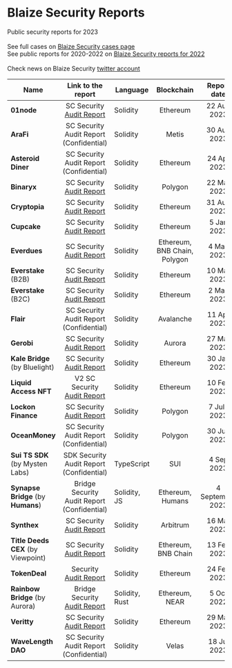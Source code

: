 # Blaize Security Reports
Public security reports for 2023<br><br>
See full cases on [Blaize Security cases page](https://blaize.tech/clients/?_sft_clientcat=security-audit)<br>
See public reports for 2020-2022 on [Blaize Security reports for 2022](previous-years-reports/Blaize-public-reports-2022.md)<br>
<br>
Check news on Blaize Security [twitter account](https://twitter.com/BlaizeSecurity)
<br>

| Name      | Link to the report | Language | Blockchain |   Report date   | Publication date | Case |
| --------- |:------------------:| -------- |:----------:|:---------------:|:----------------:|:----:|
| <b>01node</b> | SC Security [Audit Report](0/01node/01node-audit-report-v1-[22-Aug-2023].pdf) | Solidity | Ethereum | 22 Aug 2023 | 30 Aug 2023 | [Case](https://blaize.tech/clients/smart-contract-security-audit-for-01node/) |
| <b>AraFi</b> | SC Security Audit Report (Confidential) | Solidity | Metis | 30 Aug 2023 |  | Case (Confidential) |
| <b>Asteroid Diner</b> | SC Security Audit Report (Confidential) | Solidity | Ethereum | 24 Apr 2023 |  | Case (Confidential) |
| <b>Binaryx</b> | SC Security [Audit Report](b/binaryx/Binaryx-audit-report-v1-[22-Mar-2023].pdf) | Solidity | Polygon | 22 Mar 2023 | 24 Mar 2023 | [Case](https://blaize.tech/clients/smart-contract-security-audit-for-binaryx/) |
| <b>Cryptopia</b> | SC Security [Audit Report](c/cryptopia/Cryptopia-audit-report-v1-[31-Aug-2023].pdf) | Solidity | Ethereum | 31 Aug 2023 | 1 Sep 2023 | [Case](https://blaize.tech/clients/smart-contract-security-audit-for-cryptopia/) |
| <b>Cupcake</b> | SC Security [Audit Report](c/cupcake/Cupcake-audit-report-v1-[5-Jan-2023].pdf) | Solidity | Ethereum | 5 Jan 2023 | 2 Feb 2023 | [Case](https://blaize.tech/clients/smart-contract-security-audit-for-cupcake-nft-app/) |
| <b>Everdues</b> | SC Security [Audit Report](e/everdues/Everdues-audit-report-v1-[4-May-2023].pdf) | Solidity | Ethereum, BNB Chain, Polygon | 4 May 2023 | 11 May 2023 | [Case](https://blaize.tech/clients/smart-contract-security-audit-for-everdues/) |
| <b>Everstake</b> (B2B) | SC Security [Audit Report](e/everstake/Everstake-audit-report-v1-[10-Mar-2023].pdf) | Solidity | Ethereum | 10 Mar 2023 | 30 Mar 2023 | [Case](https://blaize.tech/clients/smart-contract-security-audit-for-everstake/) |
| <b>Everstake</b> (B2C) | SC Security [Audit Report](e/everstake/Everstake-B2C-audit-report-v1-[2-May-2023].pdf) | Solidity | Ethereum | 2 May 2023 | 16 May 2023 | [Case](https://blaize.tech/clients/the-second-smart-contract-security-audit-for-everstake/) |
| <b>Flair</b> | SC Security Audit Report (Confidential) | Solidity | Avalanche | 11 Apr 2023 |  | Case (Confidential) |
| <b>Gerobi</b> | SC Security [Audit Report](g/gerobi/Gerobi-audit-report-v1-[27-Mar-2023].pdf) | Solidity | Aurora | 27 Mar 2023 | 9 Apr 2023 | [Case](https://blaize.tech/clients/smart-contract-security-audit-for-gerobi/) |
| <b>Kale Bridge</b> (by Bluelight) | SC Security [Audit Report](b/bluelight/KaleBridge-audit-report-v1-[30-Jan-2023].pdf) | Solidity | Ethereum | 30 Jan 2023 | 16 Feb 2023 | [Case](https://blaize.tech/clients/smart-contract-security-audit-for-bluelight-kale-bridge/) |
| <b>Liquid Access NFT</b> | V2 SC Security [Audit Report](l/liquidaccess/LiquidAccessNFT-audit-report-v2-[10-Feb-2023].pdf) | Solidity | Ethereum | 10 Feb 2023 | 23 Feb 2023 | [Case](https://blaize.tech/clients/smart-contract-security-audit-for-liquidaccess/) |
| <b>Lockon Finance</b> | SC Security [Audit Report](l/lockon-finance/Lockon-audit-report-[7-July-2023].pdf) | Solidity | Polygon | 7 July 2023 | 12 July 2023 | [Case](https://blaize.tech/clients/smart-contract-security-audit-for-lockon-finance/) |
| <b>OceanMoney</b> | SC Security Audit Report (Confidential) | Solidity | Polygon | 30 Jun 2023 |  | Case (Confidential) |
| <b>Sui TS SDK</b> (by Mysten Labs) | SDK Security Audit Report (Confidential) | TypeScript | SUI | 4 Sep 2023 |  | Case (Confidential) |
| <b>Synapse Bridge</b> (by <b>Humans</b>) | Bridge Security Audit Report (Confidential) | Solidity, JS | Ethereum, Humans | 4 September 2023 | | Case (Confidential) |
| <b>Synthex</b> | SC Security [Audit Report](s/synthex/Synthex-audit-report-v1-[16-Mar-2023].pdf) | Solidity | Arbitrum | 16 Mar 2023 | 20 Apr 2023 | [Case](https://blaize.tech/clients/smart-contract-security-audit-for-synthex/) |
| <b>Title Deeds CEX</b> (by Viewpoint) | SC Security [Audit Report](v/viewpoint/TitleDeedsCEX-audit-report-v1-[13-Feb-2023].pdf) | Solidity | Ethereum, BNB Chain | 13 Feb 2023 | 1 Mar 2023 | [Case](https://blaize.tech/clients/smart-contract-security-audit-for-title-deeds-cex-by-viewpoint-labs/) |
| <b>TokenDeal</b> | Security [Audit Report](t/tokendeal/TokenDeal-audit-report-v1-[24-Feb-2023].pdf) | Solidity | Ethereum | 24 Feb 2023 | 21 Mar 2023 | [Case](https://blaize.tech/clients/smart-contract-security-audit-for-tokendeal-protocol-for-nft-sales/) |
| <b>Rainbow Bridge</b> (by Aurora) | Bridge Security [Audit Report](a/aurora/RainbowBridge-audit-report-v1-[5-Oct-2022].pdf) | Solidity, Rust | Ethereum, NEAR | 5 Oct 2022 | 14 Mar 2023 | [Case](https://blaize.tech/clients/smart-contract-security-audit-for-rainbow-bridge-by-aurora/) |
| <b>Veritty</b> | SC Security [Audit Report](v/veritty/Veritty-audit-report-v1-[29-Mar-2023].pdf) | Solidity | Ethereum | 29 Mar 2023 | | |
| <b>WaveLength DAO</b> | SC Security Audit Report (Confidential) | Solidity | Velas | 18 Jul 2023 |  | Case (Confidential) |
